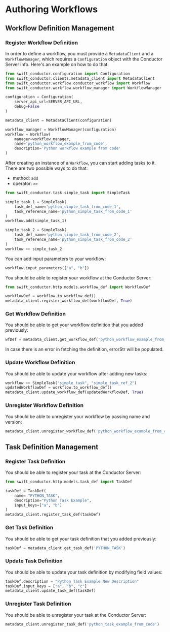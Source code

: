 # Authoring Workflows

## Workflow Definition Management

### Register Workflow Definition

In order to define a workflow, you must provide a `MetadataClient` and a `WorkflowManager`, which requires a `Configuration` object with the Conductor Server info. Here's an example on how to do that:

```python
from swift_conductor.configuration import Configuration
from swift_conductor.clients.metadata_client import MetadataClient
from swift_conductor.workflow.conductor_workflow import Workflow
from swift_conductor.workflow.workflow_manager import WorkflowManager

configuration = Configuration(
    server_api_url=SERVER_API_URL,
    debug=False
)

metadata_client = MetadataClient(configuration)

workflow_manager = WorkflowManager(configuration)
workflow = Workflow(
    manager=workflow_manager,
    name='python_workflow_example_from_code',
    description='Python workflow example from code'
)
```

After creating an instance of a `Workflow`, you can start adding tasks to it. There are two possible ways to do that:
* method: `add`
* operator: `>>`

```python
from swift_conductor.task.simple_task import SimpleTask

simple_task_1 = SimpleTask(
    task_def_name='python_simple_task_from_code_1',
    task_reference_name='python_simple_task_from_code_1'
)
workflow.add(simple_task_1)

simple_task_2 = SimpleTask(
    task_def_name='python_simple_task_from_code_2',
    task_reference_name='python_simple_task_from_code_2'
)
workflow >> simple_task_2
```

You can add input parameters to your workflow:

```python
workflow.input_parameters(["a", "b"])
```

You should be able to register your workflow at the Conductor Server:

```python
from swift_conductor.http.models.workflow_def import WorkflowDef

workflowDef = workflow.to_workflow_def()
metadata_client.register_workflow_def(workflowDef, True)
```

### Get Workflow Definition

You should be able to get your workflow definition that you added previously:

```python
wfDef = metadata_client.get_workflow_def('python_workflow_example_from_code')
```

In case there is an error in fetching the definition, errorStr will be populated.

### Update Workflow Definition

You should be able to update your workflow after adding new tasks:

```python
workflow >> SimpleTask("simple_task", "simple_task_ref_2")
updatedWorkflowDef = workflow.to_workflow_def()
metadata_client.update_workflow_def(updatedWorkflowDef, True)
```

### Unregister Workflow Definition

You should be able to unregister your workflow by passing name and version:

```python
metadata_client.unregister_workflow_def('python_workflow_example_from_code', 1)
```

## Task Definition Management

### Register Task Definition

You should be able to register your task at the Conductor Server:

```python
from swift_conductor.http.models.task_def import TaskDef

taskDef = TaskDef(
    name= "PYTHON_TASK",
    description="Python Task Example",
    input_keys=["a", "b"]
)
metadata_client.register_task_def(taskDef)
```

### Get Task Definition

You should be able to get your task definition that you added previously:

```python
taskDef = metadata_client.get_task_def('PYTHON_TASK')
```

### Update Task Definition

You should be able to update your task definition by modifying field values:

```python
taskDef.description = "Python Task Example New Description"
taskDef.input_keys = ["a", "b", "c"]
metadata_client.update_task_def(taskDef)
```

### Unregister Task Definition

You should be able to unregister your task at the Conductor Server:

```python
metadata_client.unregister_task_def('python_task_example_from_code')
```
